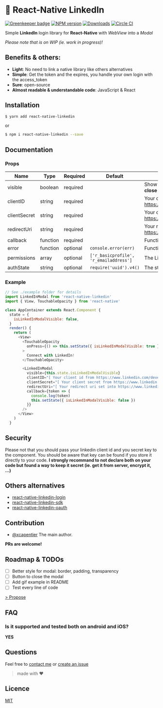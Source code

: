 # :link: React-Native LinkedIn

[![Greenkeeper badge](https://badges.greenkeeper.io/xcarpentier/react-native-linkedin.svg)](https://greenkeeper.io/)
[![NPM version](https://badge.fury.io/js/react-native-linkedin.svg)](http://badge.fury.io/js/react-native-linkedin)
[![Downloads](https://img.shields.io/npm/dm/react-native-linkedin.svg)](https://www.npmjs.com/package/react-native-linkedin)
[![Circle CI](https://circleci.com/gh/xcarpentier/react-native-linkedin.svg?style=svg)](https://circleci.com/gh/xcarpentier/react-native-linkedin)

Simple **LinkedIn** login library for **React-Native** with *WebView* into a *Modal*

*Please note that is on WIP (ie. work in progress)!*

## Benefits & others:
* **Light**: No need to link a native library like others alternatives
* **Simple**: Get the token and the expires, you handle your own login with the access_token
* **Sure**: open-source
* **Almost readable & understandable code**: JavaScript & React

## Installation
```bash
$ yarn add react-native-linkedin
```
or
```bash
$ npm i react-native-linkedin --save
```

## Documentation

### Props
| Name | Type | Required | Default | Description |
| --- | --- | --- | --- | --- |
| visible | boolean | required | | Show the LinkedIn modal. **You should close the modal by yourself.** |
| clientID | string | required | | Your client id from https://www.linkedin.com/developer/apps |
| clientSecret | string | required | | Your client secret from https://www.linkedin.com/developer/apps |
| redirectUri | string | required | | Your redirectUri set here https://www.linkedin.com/developer/apps |
| callback | function | required | | Function  will be call back on success |
| error | function | optional | `console.error(err)` | Function  will be call back on error |
| permissions | array | optional | `['r_basicprofile', 'r_emailaddress']` | The LinkedIn access token permissions |
| authState | string | optional | `require('uuid').v4()` | The state of auth, to be more secure |

### Example
```JavaScript
// See ./example folder for details
import LinkedInModal from 'react-native-linkedin'
import { View, TouchableOpacity } from 'react-native'

class AppContainer extends React.Component {
  state = {
    isLinkedInModalVisible: false,
  }
  render() {
    return (
      <View>
        <TouchableOpacity
          onPress={() => this.setState({ isLinkedInModalVisible: true })}
        >
          Connect with LinkedIn!
        </TouchableOpacity>

        <LinkedInModal
          visible={this.state.isLinkedInModalVisible}
          clientID="[ Your client id from https://www.linkedin.com/developer/apps ]"
          clientSecret="[ Your client secret from https://www.linkedin.com/developer/apps ]"
          redirectUri="[ Your redirect uri set into https://www.linkedin.com/developer/apps ]"
          callback={token => {
            console.log(token)
            this.setState({ isLinkedInModalVisible: false })
          }}
        />
      </View>
    )
  }
```

## Security

Please not that you should pass your linkedin client id and you secret key to the component.
You should be aware that key can be found if you store it directly to your code.
**I strongly recommand to not declare both on your code but found a way to keep it secret (ie. get it from server, encrypt it, ...)**

## Others alternatives
* [react-native-linkedin-login](https://www.npmjs.com/package/react-native-linkedin-login)
* [react-native-linkedin-sdk](https://www.npmjs.com/package/react-native-linkedin-sdk)
* [react-native-linkedin-oauth](https://www.npmjs.com/package/react-native-linkedin-oauth)

## Contribution

- [@xcapentier](mailto:contact@xaviercarpentier.com) The main author.

**PRs are welcome!**

## Roadmap & TODOs
- [ ] Better style for modal: border, padding, transparency
- [ ] Button to close the modal
- [ ] Add gif example in README
- [ ] Test every line of code

[> Propose](https://github.com/xcarpentier/react-native-linkedin/issues/new)

## FAQ
### Is it supported and tested both on android and iOS?
**YES**

## Questions
Feel free to [contact me](mailto:contact@xaviercarpentier.com) or [create an issue](https://github.com/xcarpentier/react-native-linkedin/issues/new)

> made with ♥

## Licence
[MIT](https://github.com/xcarpentier/react-native-linkedin/blob/master/LICENSE)
